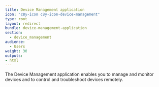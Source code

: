 ```yaml
---
title: Device Management application
icon: "c8y-icon c8y-icon-device-management"
type: root
layout: redirect
bundle: device-management-application
section:
  - device_management
audience:
  - Users
weight: 30
outputs:
- html
---
```


The Device Management application enables you to manage and monitor devices and to control and troubleshoot devices remotely.
